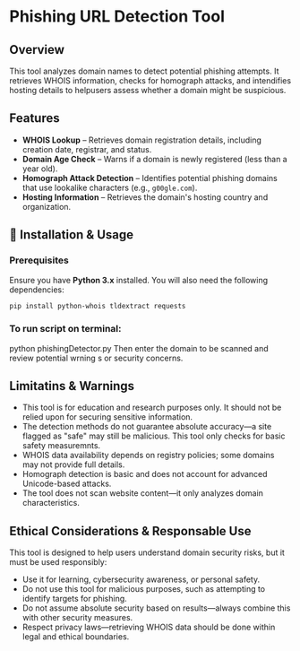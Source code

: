 # **Phishing URL Detection Tool**

## Overview
This tool analyzes domain names to detect potential phishing attempts. It retrieves WHOIS information, checks for homograph attacks, and intendifies hosting details to helpusers assess whether a domain might be suspicious. 

## Features
- **WHOIS Lookup** – Retrieves domain registration details, including creation date, registrar, and status.  
- **Domain Age Check** – Warns if a domain is newly registered (less than a year old).  
- **Homograph Attack Detection** – Identifies potential phishing domains that use lookalike characters (e.g., `g00gle.com`).  
- **Hosting Information** – Retrieves the domain's hosting country and organization. 

## 🚀 Installation & Usage  

### Prerequisites  
Ensure you have **Python 3.x** installed. You will also need the following dependencies:  

```bash
pip install python-whois tldextract requests
```

### To run script on terminal:
python phishingDetector.py
Then enter the domain to be scanned and review potential wrning s or security concerns.

## Limitatins & Warnings
- This tool is for education and research purposes only.  It should not be relied upon for securing sensitive information.
- The detection methods do not guarantee absolute accuracy—a site flagged as "safe" may still be malicious. This tool only checks for basic safety measuremnts. 
- WHOIS data availability depends on registry policies; some domains may not provide full details.
- Homograph detection is basic and does not account for advanced Unicode-based attacks.
- The tool does not scan website content—it only analyzes domain characteristics.

## Ethical Considerations & Responsable Use
This tool is designed to help users understand domain security risks, but it must be used responsibly:

- Use it for learning, cybersecurity awareness, or personal safety.
- Do not use this tool for malicious purposes, such as attempting to identify targets for phishing.
- Do not assume absolute security based on results—always combine this with other security measures.
- Respect privacy laws—retrieving WHOIS data should be done within legal and ethical boundaries.